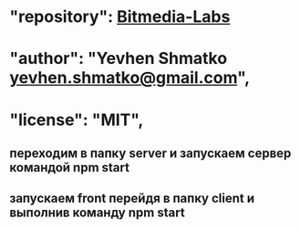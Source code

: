 # "repository": [Bitmedia-Labs](https://github.com/YEvhen-SHmatko/test-001.git)

# "author": "Yevhen Shmatko <yevhen.shmatko@gmail.com>",

# "license": "MIT",

## переходим в папку server и запускаем сервер командой npm start

## запускаем front перейдя в папку client и выполнив команду npm start
